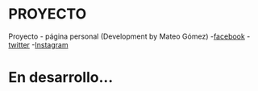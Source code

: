 # PROYECTO

Proyecto - página personal (Development by Mateo Gómez)
-[facebook](https://facebook.com/mateogove01)
-[twitter](https://twitter.com/mateogove01)
-[Instagram](https://instagram.com/mateogove01)

# En desarrollo...

